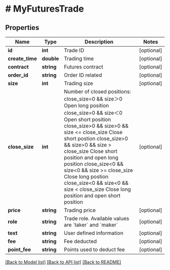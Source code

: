 # # MyFuturesTrade

## Properties

Name | Type | Description | Notes
------------ | ------------- | ------------- | -------------
**id** | **int** | Trade ID | [optional] 
**create_time** | **double** | Trading time | [optional] 
**contract** | **string** | Futures contract | [optional] 
**order_id** | **string** | Order ID related | [optional] 
**size** | **int** | Trading size | [optional] 
**close_size** | **int** | Number of closed positions:  close_size&#x3D;0 &amp;&amp; size＞0       Open long position close_size&#x3D;0 &amp;&amp; size＜0       Open short position close_size&gt;0 &amp;&amp; size&gt;0 &amp;&amp; size &lt;&#x3D; close_size Close short postion close_size&gt;0 &amp;&amp; size&gt;0 &amp;&amp; size &gt; close_size Close short position and open long position close_size&lt;0 &amp;&amp; size&lt;0 &amp;&amp; size &gt;&#x3D; close_size Close long postion close_size&lt;0 &amp;&amp; size&lt;0 &amp;&amp; size &lt; close_size Close long position and open short position | [optional] 
**price** | **string** | Trading price | [optional] 
**role** | **string** | Trade role. Available values are &#x60;taker&#x60; and &#x60;maker&#x60; | [optional] 
**text** | **string** | User defined information | [optional] 
**fee** | **string** | Fee deducted | [optional] 
**point_fee** | **string** | Points used to deduct fee | [optional] 

[[Back to Model list]](../../README.md#documentation-for-models) [[Back to API list]](../../README.md#documentation-for-api-endpoints) [[Back to README]](../../README.md)
